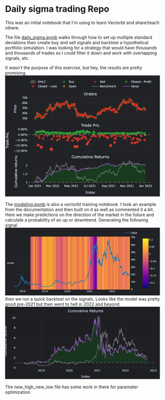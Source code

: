 # Daily sigma trading Repo

This was an initial notebook that I'm using to learn Vectorbt and share/teach othere.

The file [daily_sigma.ipynb](daily_sigma.ipynb) walks through how to set up multiple standard deviations then create buy and sell signals and backtest a hypothetical portfolio simulation. I was looking for a strategy that would have thousands and thousands of trades so I could filter it down and work with overlapping signals, etc.

It wasn't the purpose of this exercise, but hey, the results are pretty promising. ![Simulation](images/simulation.png)

The [modeling.ipynb](modeling.ipynb) is also a vectorbt training notebook. I took an example from the documentation and then built on it as well as commented it a bit. Here we make predictions on the direction of the market in the future and calculate a probability of an up or downtrend. Generating the following signal ![heatmap](images/heatmap.png "Heatmap") then we run a quick backtest on the signals. Looks like the model was pretty good pre-2021 but then went to hell in 2022 and beyond. ![Alt text](images/image.png)

The new_high_new_low file has some work in there for paramater optimization. 
